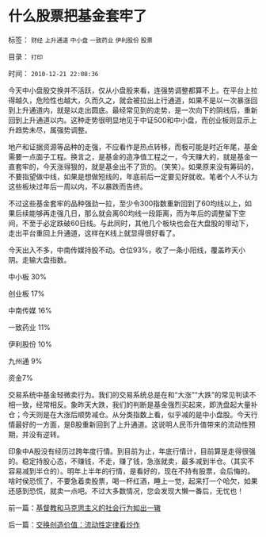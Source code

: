 # 什么股票把基金套牢了

标签： `财经` `上升通道` `中小盘` `一致药业` `伊利股份` `股票` 

目录： `打印`

时间： `2010-12-21 22:08:36`

今天中小盘股交换并不活跃，仅从小盘股来看，连强势调整都算不上。在平台上拉得越久，危险性也越大，久而久之，就会被拉出上行通道，如果不是以一次暴涨回到上升通道内，就是以走出圆底。最经常见到的走势，是一次向下的阴线后，重新回到上升通道以内。这种走势很明显地见于中证500和中小盘，而创业板则显示上升趋势未尽，属强势调整。

地产和证据资源等品种的走强，不应看作是热点转移，而极可能是时近年尾，基金需要一点面子工程。换言之，是基金的造净值工程之一，今天赚大的，就是基金一直套牢的，今天涨得狠的，就是基金出不了货的。（笑笑）。如果原来没有筹码的，不要指望做中线，如果是想做短线的，年底前后一定要见好就收。笔者个人不认为这些板块过年后一周以内，不以暴跌而告终。

不过这些基金套牢的品种强劲一拉，至少令300指数重新回到了60均线以上，如果后续能够再走强几日，那么就会离60均线一段距离，而为年后的调整留下空间，不至于必定跌破60日线。与此同时，其他几个板块也会在大盘股的带动下，走出平台重回上升通道，这样在K线上就显得很好看了。

今天出入不多，中南传媒持股不动。仓位93%，收了一条小阳线，覆盖昨天小阴。走输大盘指数。

中小板 30%

创业板 17%

中南传媒 16%

一致药业 11%

伊利股份 10%

九州通 9%

资金7%

交易系统中基金轻微卖行为。我们的交易系统总是在和“大涨”“大跌”的常见判读不相一致，经常相反。象昨天大跌，我们的判断是基金强烈买起来，即洗盘起大量补仓；今天则是在大涨后顺势减仓。从分类指数上看，似乎减的是中小盘股。今天行情最好的一方面，是B股重新回到了上升通道。这说明人民币升值带来的流动性预期，并没有逆转。

印象中A股没有经历过跨年度行情。到目前为止，年底行情计，目前算是走得很强的。稳定持股心态，不赚钱，不走，赚了钱，急涨就卖，最多减到半仓。（其实不容易减到半仓的）。明年上半年的行情，是看好的，现在不持有股票，会后悔的。啥时侯恐慌了，不要急着卖股票，喝一杯红酒，睡上一觉，起来打一个哈欠，如果还感到恐慌，就卖一点吧。不过大多数情况，您会发现大懒一番后，无忧也！



前一篇：[基督教和马克思主义的社会行为如出一辙](../../../2010/12/20/基督教和马克思主义的社会行为如出一辙.md)

后一篇：[交换创造价值：流动性定律看炒作](../../../2010/12/21/交换创造价值：流动性定律看炒作.md)